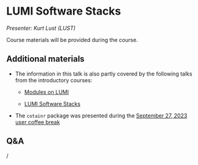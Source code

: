 # LUMI Software Stacks

*Presenter: Kurt Lust (LUST)*

<!--
<video src="https://462000265.lumidata.eu/4day-20241028/recordings/2_07_LUMI_Software_Stacks.mp4" controls="controls">
</video>
-->

Course materials will be provided during the course.

<!--
Materials available on the web:

-   [Full notes of the lecture](notes_2_07_LUMI_Software_Stacks.md)

-   [Slides (PDF)](https://462000265.lumidata.eu/4day-20241028/files/LUMI-4day-20241028-2_07_software_stacks.pdf)

Archived materials on LUMI:

-   Slides: `/appl/local/training/4day-20241028/files/LUMI-4day-20241028-2_07_software_stacks.pdf`

-   Recording: `/appl/local/training/4day-20241028/recordings/2_07_LUMI_Software_Stacks.mp4`
-->


## Additional materials

-   The information in this talk is also partly covered by the following talks from the introductory courses:

     -   [Modules on LUMI](../2day-20240502/extra_04_Modules/.md)

     -   [LUMI Software Stacks](../2day-20240502/extra_05_Software_stacks.md)

-   The `cotainr` package was presented during the
    [September 27, 2023 user coffee break](https://lumi-supercomputer.github.io/LUMI-training-materials/User-Coffee-Breaks/20230927-user-coffee-break-cotainr/)


## Q&A

/
